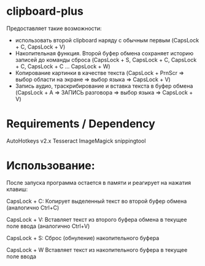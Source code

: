 # clipboard-plus
Предоставляет такие возможности:
- использовать второй clipboard наряду с обычным первым 
   (CapsLock + C, CapsLock + V)
- Накопительная функция. Второй буфер обмена сохраняет историю записей до команды сброса
   (CapsLock + S, CapsLock + C, CapsLock + C, CapsLock + C ... CapsLock + W)
- Копирование картинки в качестве текста
   (CapsLock + PrnScr => выбор области на экране => выбор языка => CapsLock + V)
- Запись аудио, траскрибирование и вставка текста в буфер обмена 
   (CapsLock + A => ЗАПИСЬ разговора => выбор языка => CapsLock + V)


# Requirements / Dependency
AutoHotkeys v2.x
Tesseract 
ImageMagick
snippingtool

# Использование:
После запуска программа остается в памяти и реагирует на нажатия клавиш:

CapsLock + C: 
Копирует выделенный текст во второй буфер обмена (аналогично Ctrl+C)

CapsLock + V: 
Вставляет текст из второго буфера обмена в текущее поле ввода  (аналогично Ctrl+V)

CapsLock + S: 
Сброс (обнуление) накопительного буфера 

CapsLock + W
Вставляет текст из накопительного буфера в текущее поле ввода